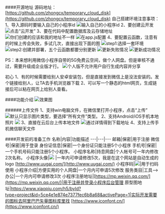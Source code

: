 ####开源地址
源码地址：[https://github.com/zhongcx/temporary_cloud_disk](https://github.com/zhongcx/temporary_cloud_disk)
自己搭建环境注意事项：
1、导入源码时要输入自己的小程序id
![输入自己的小程序id](https://upload-images.jianshu.io/upload_images/11217637-cbe2570e88eca664.png?imageMogr2/auto-orient/strip%7CimageView2/2/w/1240)
2、要创建云开发
![点击“云开发”](https://upload-images.jianshu.io/upload_images/11217637-6f74f59a4d8a00f6.png?imageMogr2/auto-orient/strip%7CimageView2/2/w/1240)
3、要在代码中配置数据库及云存储地址
![你们创建的应该和我的地址不一样](https://upload-images.jianshu.io/upload_images/11217637-52a0c24584238fa1.png?imageMogr2/auto-orient/strip%7CimageView2/2/w/1240)
![在app.js配置](https://upload-images.jianshu.io/upload_images/11217637-ed936ab2edd88432.png?imageMogr2/auto-orient/strip%7CimageView2/2/w/1240)
4、要配置云函数，注意有的时候上传会失败，多试几次，直接出现下面的图
![step1:选择一套环境](https://upload-images.jianshu.io/upload_images/11217637-6f94f70396e620c7.png?imageMogr2/auto-orient/strip%7CimageView2/2/w/1240)
![step2:创建并部署，五个云函数都要分别更新](https://upload-images.jianshu.io/upload_images/11217637-3b2dc5ca3652d395.png?imageMogr2/auto-orient/strip%7CimageView2/2/w/1240)
![更新失败情况](https://upload-images.jianshu.io/upload_images/11217637-e3aef89fd6d81d94.png?imageMogr2/auto-orient/strip%7CimageView2/2/w/1240)
![更新成功情况](https://upload-images.jianshu.io/upload_images/11217637-ef982e0be3f6b556.png?imageMogr2/auto-orient/strip%7CimageView2/2/w/1240)

 

PS：本来想利用微信小程序自带的5G免费云空间，做个人网盘。但是审核不通过，需要升级成企业版才行。
![个人版不允许用户自行生成内容并分享](https://upload-images.jianshu.io/upload_images/11217637-29439ab40cfb366b.png?imageMogr2/auto-orient/strip%7CimageView2/2/w/1240)

初心
1、有的时候需要给别人安卓安装包，但是直接发到微信上是没法安装的。发个链接给别人，让TA去手机浏览器下载
2、可以写一个静态的html网页，生成链接后可以粘在网页上给别人查看。

 ####功能介绍 
![效果图](https://upload-images.jianshu.io/upload_images/11217637-89ba5321d2e9a070.png?imageMogr2/auto-orient/strip%7CimageView2/2/w/1240)

######上传文件
1、支持win电脑文件，在微信里打开小程序，点击“上传”
![默认只显示图片类型，要选择“所有文件”类型。](https://upload-images.jianshu.io/upload_images/11217637-9520793bbe9556e6.png?imageMogr2/auto-orient/strip%7CimageView2/2/w/1240)
2、支持Android/iOS手机本地照片
![](https://upload-images.jianshu.io/upload_images/11217637-da3453de8b05124e.png?imageMogr2/auto-orient/strip%7CimageView2/2/w/1240)
3、直接在云后台上传本地文件
![通过详情得到下载地址](https://upload-images.jianshu.io/upload_images/11217637-cc3a1cf0c1972d07.png?imageMogr2/auto-orient/strip%7CimageView2/2/w/1240)
4、支持上传手机微信聊天文件


 
####开发前的准备工作
名称|内容|功能描述
---|---|---
邮箱|保密|用于注册
微信号|保密|用于登录
身份证信息|保密|一个身份证只能注册5个小程序
手机号|保密|一个手机号码只能注册5个小程序。
小程序名称|持息网盘|个人帐号可一年内修改2次名称。
小程序头像|![](https://upload-images.jianshu.io/upload_images/11217637-d54dc5c3993a8059.png?imageMogr2/auto-orient/strip%7CimageView2/2/w/1240) |一年内可申请修改5次，我是在这个网站是自动生成的logo  [http://www.uugai.com/](http://www.uugai.com/)
小程序码|![](https://upload-images.jianshu.io/upload_images/11217637-7364d7a5782ab9c3.png?imageMogr2/auto-orient/strip%7CimageView2/2/w/1240)|用于扫码使用
小程序介绍|方便实用的个人网盘|一个月内可申请5次修改
服务类目|工具-->办公|一个月内可申请修改3次
小程序注册地址|[https://mp.weixin.qq.com/](https://mp.weixin.qq.com/)|用于注册并登录小程序后台管理
原型图地址|https://www.xiaopiu.com/h5/byId?type=project&id=5ce4e1e874e7377fec6b8a68&activePage=1|实际开发需要的图标去阿里巴巴矢量图标库里找 [https://www.iconfont.cn/](https://www.iconfont.cn/)
